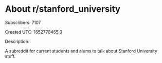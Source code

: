 # About r/stanford_university

Subscribers: 7107

Created UTC: 1652778465.0

Description:

A subreddit for current students and alums to talk about Stanford University stuff.

